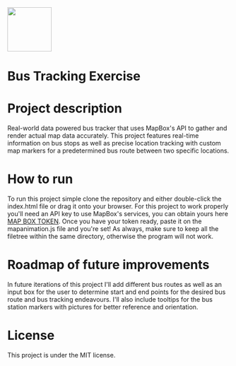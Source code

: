 
<img src="https://github.com/Sojemigolestov/Bus_Tracking_Exercise/assets/165064992/e4e0d910-0119-453d-9314-597715576c88" height="100px">

# Bus Tracking Exercise


# Project description

Real-world data powered bus tracker that uses MapBox's API to gather and render actual map data accurately. This project features real-time information on bus stops as well as precise location tracking with custom map markers for a predetermined bus route between two specific locations.

# How to run

To run this project simple clone the repository and either double-click the index.html file or drag it onto your browser. For this project to work properly you'll need an API key to use MapBox's services, you can obtain yours here <a href="https://docs.mapbox.com/help/tutorials/get-started-tokens-api/">MAP BOX TOKEN</a>. Once you have your token ready, paste it on the mapanimation.js file and you're set! As always, make sure to keep all the filetree within the same directory, otherwise the program will not work.

# Roadmap of future improvements

In future iterations of this project I'll add different bus routes as well as an input box for the user to determine start and end points for the desired bus route and bus tracking endeavours. I'll also include tooltips for the bus station markers with pictures for better reference and orientation.

# License

This project is under the MIT license.


